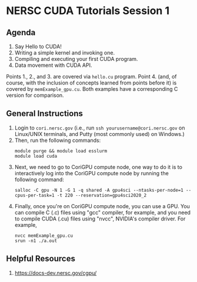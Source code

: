 # NERSC CUDA Tutorials Session 1

## Agenda
1. Say Hello to CUDA!
2. Writing a simple kernel and invoking one.
3. Compiling and executing your first CUDA program.
4. Data movement with CUDA API.

Points 1., 2., and 3. are covered via ```hello.cu``` program. Point 4. (and, of course, with the inclusion of concepts learned from points before it) is covered by ```memExample_gpu.cu```. Both examples have a corresponding C version for comparison. 

## General Instructions
1. Login to ```cori.nersc.gov``` (i.e., run ```ssh yourusername@cori.nersc.gov``` on Linux/UNIX terminals, and Putty (most commonly used) on Windows.)
2. Then, run the following commands:
   ```
   module purge && module load esslurm
   module load cuda
   ```
3. Next, we need to go to CoriGPU compute node, one way to do it is to interactively log into the CoriGPU compute node by running the following command:
   ```
   salloc -C gpu -N 1 -G 1 -q shared -A gpu4sci --ntasks-per-node=1 --cpus-per-task=1 -t 220 --reservation=gpu4sci2020_2
   ```
4. Finally, once you're on CoriGPU compute node, you can use a GPU. You can compile C (.c) files using "gcc" compiler, for example, and you need to compile CUDA (.cu) files using "nvcc", NVIDIA's compiler driver. For example, 
   ```
   nvcc memExample_gpu.cu
   srun -n1 ./a.out
   ```

## Helpful Resources
1. https://docs-dev.nersc.gov/cgpu/

